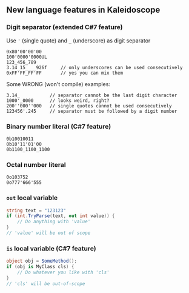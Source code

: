 ﻿## New language features in Kaleidoscope

### Digit separator (extended C#7 feature)
Use `'` (single quote) and `_` (underscore) as digit separator

```
0x80'00'00'00
100'0000'0000UL
123_456_789
3.14_15____926f     // only underscores can be used consecutively
0xFF'FF_FF'FF       // yes you can mix them
```

Some WRONG (won't compile) examples:
```
3.14_           // separator cannot be the last digit character
1000'_0000      // looks weird, right?
200''000''000   // single quotes cannot be used consecutively
123456'.245     // separator must be followed by a digit number
```

### Binary number literal (C#7 feature)
```
0b10010011
0b10'11'01'00
0b1100_1100_1100
```

### Octal number literal
```
0o103752
0o777'666'555
```

### `out` local variable
```C#
string text = "123123"
if (int.TryParse(text, out int value)) {
    // Do anything with 'value'
}
// 'value' will be out of scope
```

### `is` local variable (C#7 feature)
```C#
object obj = SomeMethod();
if (obj is MyClass cls) {
    // Do whatever you like with 'cls'
}
// 'cls' will be out-of-scope
```
